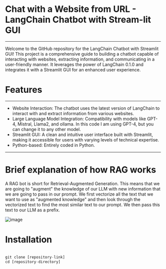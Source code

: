 # Chat with a Website from URL - LangChain Chatbot with Stream-lit GUI
___
Welcome to the GitHub repository for the LangChain Chatbot with Streamlit GUI! This project is a comprehensive guide to building a chatbot capable of interacting with websites, extracting information, and communicating in a user-friendly manner. It leverages the power of LangChain 0.1.0 and integrates it with a Streamlit GUI for an enhanced user experience.
# Features
___
- Website Interaction: The chatbot uses the latest version of LangChain to interact with and extract information from various websites.
- Large Language Model Integration: Compatibility with models like GPT-4, Mistral, Llama2, and ollama. In this code I am using GPT-4, but you can change it to any other model.
- Streamlit GUI: A clean and intuitive user interface built with Streamlit, making it accessible for users with varying levels of technical expertise.
- Python-based: Entirely coded in Python.
___
# Brief explanation of how RAG works
A RAG bot is short for Retrieval-Augmented Generation. This means that we are going to "augment" the knowledge of our LLM with new information that we are going to pass in our prompt. We first vectorize all the text that we want to use as "augmented knowledge" and then look through the vectorized text to find the most similar text to our prompt. We then pass this text to our LLM as a prefix.

![image](https://github.com/Ayushman0Singh/ChatWithWebsite/assets/99126946/6cf90f1d-cb95-4561-8a99-b6163d0c536e)

# Installation
 ```python

git clone [repository-link]
cd [repository-directory]
